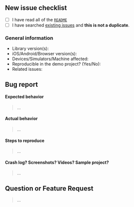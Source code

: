 ## New issue checklist
<!-- Before submitting this issue, make sure you have done the following -->

- [ ] I have read all of the [`README`](https://github.com/opentok/ibs-ios/blob/master/README.md) 
- [ ] I have searched [existing issues](https://github.com/opentok/ibs-ios/issues?q=is%3Aissue+sort%3Acreated-desc) and **this is not a duplicate**.

### General information

- Library version(s):
- iOS/Android/Browser version(s):
- Devices/Simulators/Machine affected:
- Reproducible in the demo project? (Yes/No): 
- Related issues:

## Bug report

#### Expected behavior

> ...

#### Actual behavior

> ...

#### Steps to reproduce

> ...

#### Crash log? Screenshots? Videos? Sample project?

>...

## Question or Feature Request

> ...
